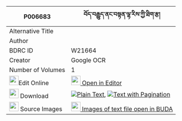 |P006683|བོད་བརྒྱུད་ནང་བསྟན་ལྷ་རིས་ཀྱི་ཐིག་རྩ། 
| --- | --- 
|Alternative Title |
|Author | 
|BDRC ID | W21664
|Creator | Google OCR
|Number of Volumes| 1
|<img width="25" src="https://img.icons8.com/color/25/000000/edit-property.png">Edit Online| [<img width="25" src="https://avatars.githubusercontent.com/u/45091458?s=200&v=4"> Open in Editor](http://editor.openpecha.org/P006683)
|<img width="25" src="https://img.icons8.com/fluent/48/000000/download-2.png"/>  Download | [![](https://img.icons8.com/color/20/000000/txt.png)Plain Text](https://github.com/Openpecha/P006683/releases/download/v1/bo_gyu_nangten_lhari_kyi_tikts_plain_P006683.zip), [![](https://img.icons8.com/color/20/000000/txt.png)Text with Pagination](https://github.com/Openpecha/P006683/releases/download/v1/bo_gyu_nangten_lhari_kyi_tikts_pages_P006683.zip)
|<img width="25" src="https://img.icons8.com/plasticine/100/000000/pictures-folder.png"/>  Source Images | [<img width="25" src="https://library.bdrc.io/icons/BUDA-small.svg"> Images of text file open in BUDA](https://library.bdrc.io/show/bdr:W21664)
